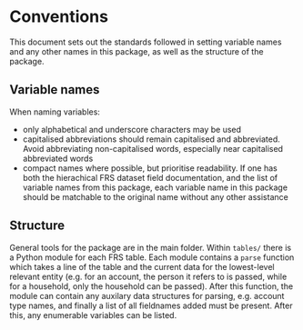 # Conventions
This document sets out the standards followed in setting variable names and any other names in this package, as well as the structure of the package.

## Variable names
When naming variables:
- only alphabetical and underscore characters may be used
- capitalised abbreviations should remain capitalised and abbreviated. Avoid abbreviating non-capitalised words, especially near capitalised abbreviated words
- compact names where possible, but prioritise readability. If one has both the hierachical FRS dataset field documentation, and the list of variable names from this package, each variable name in this package should be matchable to the original name without any other assistance

## Structure
General tools for the package are in the main folder. Within ```tables/``` there is a Python module for each FRS table. Each module contains a ```parse``` function which takes a line of the table and the current data for the lowest-level relevant entity (e.g. for an account, the person it refers to is passed, while for a household, only the household can be passed). After this function, the module can contain any auxilary data structures for parsing, e.g. account type names, and finally a list of all fieldnames added must be present. After this, any enumerable variables can be listed.
